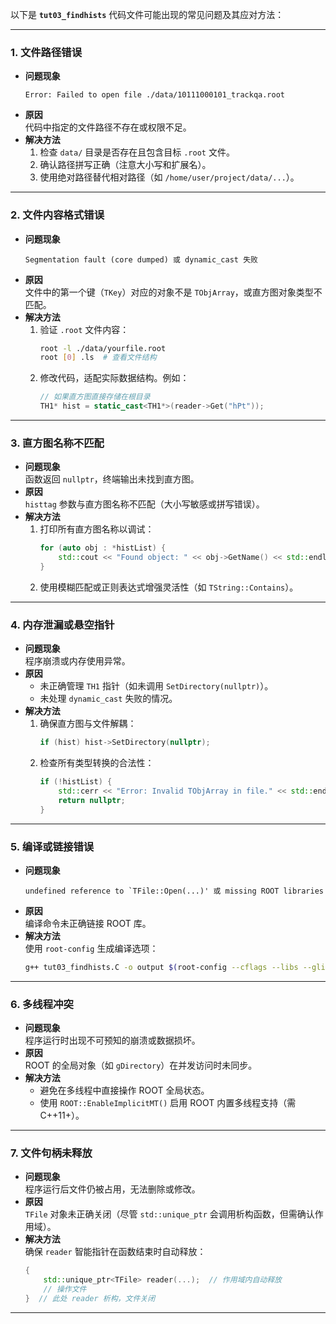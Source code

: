 以下是 **`tut03_findhists`** 代码文件可能出现的常见问题及其应对方法：

---

### 1. **文件路径错误**
- **问题现象**  
  ```text
  Error: Failed to open file ./data/10111000101_trackqa.root
  ```
- **原因**  
  代码中指定的文件路径不存在或权限不足。
- **解决方法**  
  1. 检查 `data/` 目录是否存在且包含目标 `.root` 文件。  
  2. 确认路径拼写正确（注意大小写和扩展名）。  
  3. 使用绝对路径替代相对路径（如 `/home/user/project/data/...`）。

---

### 2. **文件内容格式错误**
- **问题现象**  
  ```text
  Segmentation fault (core dumped) 或 dynamic_cast 失败
  ```
- **原因**  
  文件中的第一个键（`TKey`）对应的对象不是 `TObjArray`，或直方图对象类型不匹配。
- **解决方法**  
  1. 验证 `.root` 文件内容：  
     ```bash
     root -l ./data/yourfile.root
     root [0] .ls  # 查看文件结构
     ```
  2. 修改代码，适配实际数据结构。例如：  
     ```cpp
     // 如果直方图直接存储在根目录
     TH1* hist = static_cast<TH1*>(reader->Get("hPt")); 
     ```

---

### 3. **直方图名称不匹配**
- **问题现象**  
  函数返回 `nullptr`，终端输出未找到直方图。
- **原因**  
  `histtag` 参数与直方图名称不匹配（大小写敏感或拼写错误）。
- **解决方法**  
  1. 打印所有直方图名称以调试：  
     ```cpp
     for (auto obj : *histList) {
         std::cout << "Found object: " << obj->GetName() << std::endl;
     }
     ```
  2. 使用模糊匹配或正则表达式增强灵活性（如 `TString::Contains`）。

---

### 4. **内存泄漏或悬空指针**
- **问题现象**  
  程序崩溃或内存使用异常。
- **原因**  
  - 未正确管理 `TH1` 指针（如未调用 `SetDirectory(nullptr)`）。  
  - 未处理 `dynamic_cast` 失败的情况。
- **解决方法**  
  1. 确保直方图与文件解耦：  
     ```cpp
     if (hist) hist->SetDirectory(nullptr);
     ```
  2. 检查所有类型转换的合法性：  
     ```cpp
     if (!histList) {
         std::cerr << "Error: Invalid TObjArray in file." << std::endl;
         return nullptr;
     }
     ```

---

### 5. **编译或链接错误**
- **问题现象**  
  ```text
  undefined reference to `TFile::Open(...)' 或 missing ROOT libraries
  ```
- **原因**  
  编译命令未正确链接 ROOT 库。
- **解决方法**  
  使用 `root-config` 生成编译选项：  
  ```bash
  g++ tut03_findhists.C -o output $(root-config --cflags --libs --glibs)
  ```

---

### 6. **多线程冲突**
- **问题现象**  
  程序运行时出现不可预知的崩溃或数据损坏。
- **原因**  
  ROOT 的全局对象（如 `gDirectory`）在并发访问时未同步。
- **解决方法**  
  - 避免在多线程中直接操作 ROOT 全局状态。  
  - 使用 `ROOT::EnableImplicitMT()` 启用 ROOT 内置多线程支持（需 C++11+）。

---

### 7. **文件句柄未释放**
- **问题现象**  
  程序运行后文件仍被占用，无法删除或修改。
- **原因**  
  `TFile` 对象未正确关闭（尽管 `std::unique_ptr` 会调用析构函数，但需确认作用域）。
- **解决方法**  
  确保 `reader` 智能指针在函数结束时自动释放：  
  ```cpp
  {
      std::unique_ptr<TFile> reader(...);  // 作用域内自动释放
      // 操作文件
  }  // 此处 reader 析构，文件关闭
  ```

---
<!--以上是tut03_findhists代码出现的问题，以及询问ai进行的修改-->
<!--by 宁国康-->